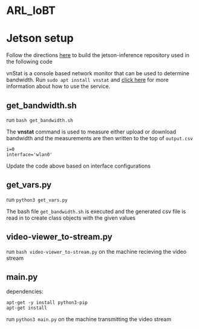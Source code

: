 # ARL_IoBT

# Jetson setup 

Follow the directions [here](https://github.com/dusty-nv/jetson-inference/blob/master/docs/building-repo-2.md) to 
build the jetson-inference repository used in the following code  

vnStat is a console based network monitor that can be used to determine bandwidth. Run `sudo apt install vnstat` 
and [click here](https://www.cyberciti.biz/faq/ubuntu-install-vnstat-console-network-traffic-monitor/) for more information
about how to use the service. 

## get_bandwidth.sh 

run `bash get_bandwidth.sh` 

The **vnstat** command is used to measure either upload or download bandwidth 
and the measurements are then written to the top of `output.csv` 

```
i=0
interface='wlan0' 
```
Update the code above based on interface configurations 

## get_vars.py 

run `python3 get_vars.py` 

The bash file `get_bandwidth.sh` is executed and the generated csv file is read in to create 
class objects with the given values 

## video-viewer_to-stream.py 

run `bash video-viewer_to-stream.py` on the machine recieving the video stream  

## main.py 

dependencies: 
```
apt-get -y install python3-pip
apt-get install 
```
run `python3 main.py` on the machine transmitting the video stream 

